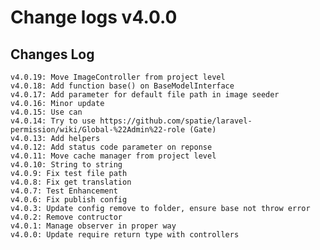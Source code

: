 # Change logs v4.0.0


## Changes Log 
    v4.0.19: Move ImageController from project level
    v4.0.18: Add function base() on BaseModelInterface
    v4.0.17: Add parameter for default file path in image seeder
    v4.0.16: Minor update
    v4.0.15: Use can
    v4.0.14: Try to use https://github.com/spatie/laravel-permission/wiki/Global-%22Admin%22-role (Gate)
    v4.0.13: Add helpers 
    v4.0.12: Add status code parameter on reponse
    v4.0.11: Move cache manager from project level
    v4.0.10: String to string
    v4.0.9: Fix test file path
    v4.0.8: Fix get translation
    v4.0.7: Test Enhancement
    v4.0.6: Fix publish config 
    v4.0.3: Update config remove to folder, ensure base not throw error
    v4.0.2: Remove contructor
    v4.0.1: Manage observer in proper way
    v4.0.0: Update require return type with controllers